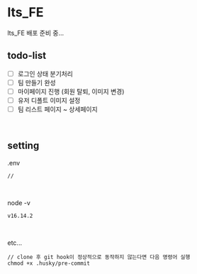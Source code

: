 # lts_FE

lts_FE 배포 준비 중...
<br />

## todo-list

- [ ] 로그인 상태 분기처리
- [ ] 팀 만들기 완성
- [ ] 마이페이지 진행 (회원 탈퇴, 이미지 변경)
- [ ] 유저 디폴트 이미지 설정
- [ ] 팀 리스트 페이지 ~ 상세페이지

<br />

## setting

.env

```
//
```

<br />

node -v

```
v16.14.2
```

<br />

etc...

```
// clone 후 git hook이 정상적으로 동작하지 않는다면 다음 명령어 실행
chmod +x .husky/pre-commit
```
